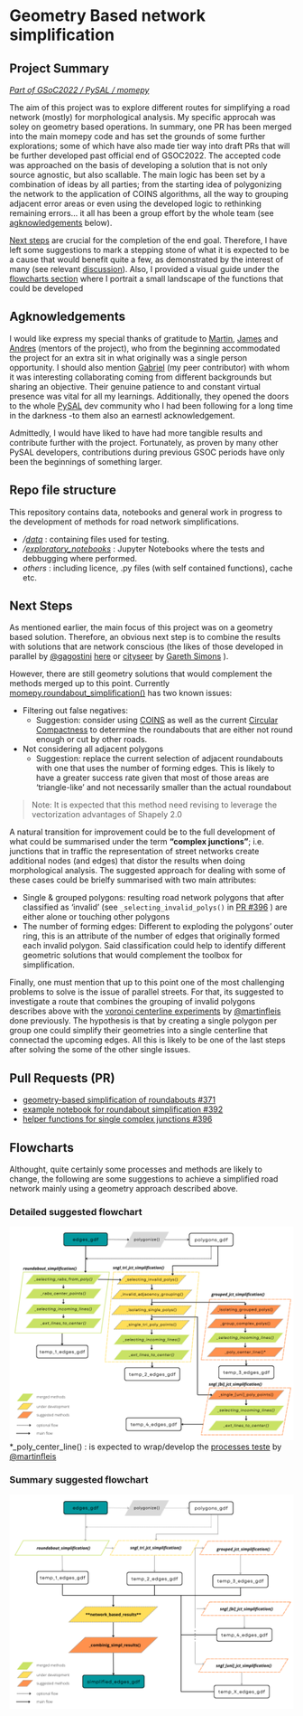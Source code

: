 
# Geometry Based network simplification
## Project Summary
*[_Part of GSoC2022 / PySAL / momepy_](https://summerofcode.withgoogle.com/proposals/details/CgXX3BjY)*

The aim of this project was to explore different routes for simplifying a road network (mostly) for morphological analysis. My specific approcah was soley on geometry based operations. In summary, one PR has been merged into the main momepy code and has set the grounds of some further explorations; some of which have also made tier way into draft PRs that will be further developed past official end of GSOC2022. The accepted code was approached on the basis of developing a solution that is not only source agnostic, but also scallable. The main logic has been set by a combination of ideas by all parties; from the starting idea of polygonizing the network to the application of COINS algorithms, all the way to grouping adjacent error areas or even using the developed logic to rethinking remaining errors… it all has been a group effort by the whole team (see [agknowledgements](#agknowledgements) below). 

[Next steps](#next-steps) are crucial for the completion of the end goal. Therefore, I have left some suggestions to mark a stepping stone of what it is expected to be a cause that would benefit quite a few, as demonstrated by the interest of many (see relevant [discussion](https://github.com/pysal/momepy/discussions/361)). Also, I provided a visual guide under the [flowcharts section](#flocharts) where I portrait a small landscape of the functions that could be developed 

## Agknowledgements
I would like express my special thanks of gratitude to [Martin](https://github.com/martinfleis), [James](https://github.com/jGaboardi) and [Andres](https://github.com/amorfinv) (mentors of the project), who from the beginning accommodated the project for an extra sit in what originally was a single person opportunity. I should also mention [Gabriel](https://github.com/gsagostini) (my peer contributor) with whom it was interesting collaborating coming from different backgrounds but sharing an objective.
Their genuine patience to and constant virtual presence was vital for all my learnings. Additionally, they opened the doors to the whole [PySAL](https://pysal.org/) dev community who I had been following for a long time in the darkness -to them also an earnestl acknowledgement.

Admittedly, I would have liked to have had more tangible results and contribute further with the project. Fortunately, as proven by many other PySAL developers, contributions during previous GSOC periods have only been the beginnings of something larger.

## Repo file structure
This repository contains data, notebooks and general work in progress to the development of methods for road network simplifications.
- */[data](https://github.com/gregmaya/gsoc2022_network_simpl/tree/main/data)* : containing files used for testing.
- */[exploratory_notebooks](https://github.com/gregmaya/gsoc2022_network_simpl/tree/main/exploratory_notebooks)* : Jupyter Notebooks where the tests and debbugging where performed.
- *_others_* : including licence, .py files (with self contained functions), cache etc.

## Next Steps
As mentioned earlier, the main focus of this project was on a geometry based solution. Therefore, an obvious next step is to combine the results with solutions that are network conscious (the likes of those developed in parallel by [@gagostini](https://github.com/gsagostini) [here](https://github.com/pysal/momepy/pull/377) or [cityseer](https://cityseer.benchmarkurbanism.com/guide#graph-cleaning) by [Gareth Simons](https://github.com/songololo) ). 

However, there are still geometry solutions that would complement the methods merged up to this point. 
Currently [momepy.roundabout_simplification()](http://docs.momepy.org/en/latest/generated/momepy.roundabout_simplification.html?highlight=momepy.roundabout_simplification) has two known issues: 
- Filtering out false negatives:
  - Suggestion: consider using [COINS](https://docs.momepy.org/en/stable/generated/momepy.COINS.html?highlight=COINS#momepy.COINS) as well as the current [Circular Compactness](https://docs.momepy.org/en/stable/generated/momepy.CircularCompactness.html) to determine the roundabouts that are either not round enough or cut by other roads.
- Not considering all adjacent polygons
  - Suggestion: replace the current selection of adjacent roundabouts with one that uses the number of forming edges. This is likely to have a greater success rate given that most of those areas are ‘triangle-like’ and not necessarily smaller than the actual roundabout
> Note: It is expected that this method need revising to leverage the vectorization advantages of Shapely 2.0

A natural transition for improvement could be to the full development of what could be summarised under the term **“complex junctions”**; i.e. junctions that in traffic the representation of street networks create additional nodes (and edges) that distor the results when doing morphological analysis. The suggested approach for dealing with some of these cases could be brielfy summarised with two main attributes:
- Single & grouped polygons: resulting road network polygons that after classified as ‘invalid’ (see `_selecting_invalid_polys()` in [PR #396](https://github.com/pysal/momepy/pull/396) ) are either alone or touching other polygons
- The number of forming edges: Different to exploding the polygons’ outer ring, this is an attribute of the number of edges that originally formed each invalid polygon.
Said classification could help to identify different geometric solutions that would complement the toolbox for simplification.

Finally, one must mention that up to this point one of the most challenging problems to solve is the issue of parallel streets. For that, its suggested to investigate a route that combines the grouping of invalid polygons describes above with the [voronoi centerline experiments](https://github.com/martinfleis/network_simplification) by [@martinfleis](https://github.com/martinfleis)
 done previously. The hypothesis is that by creating a single polygon per group one could simplify their geometries into a single centerline that connectad the upcoming edges. All this is likely to be one of the last steps after solving the some of the other single issues.

## Pull Requests (PR)
- [geometry-based simplification of roundabouts #371](https://github.com/pysal/momepy/pull/371)
- [example notebook for roundabout simplification #392](https://github.com/pysal/momepy/pull/392)
- [helper functions for single complex junctions #396](https://github.com/pysal/momepy/pull/396)

## Flowcharts
Althought, quite certainly some processes and methods are likely to change, the following are some suggestions to achieve a simplified road network mainly using a geometry approach described above.

### Detailed suggested flowchart
![alt text](https://github.com/gregmaya/gsoc2022_network_simpl/blob/main/flowchart_1.png)
*_poly_center_line() : is expected to wrap/develop the [processes teste](https://github.com/martinfleis/network_simplification) by [@martinfleis](https://github.com/martinfleis)

### Summary suggested flowchart
![alt text](https://github.com/gregmaya/gsoc2022_network_simpl/blob/main/flowchart_2.png)
